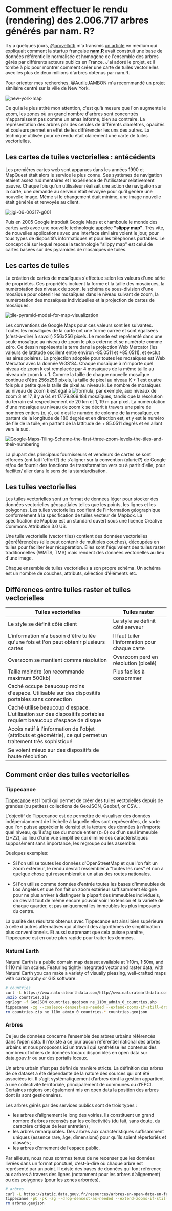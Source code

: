 # Comment effectuer le rendu (rendering) des 2.006.717 arbres générés par nam. R?

Il y a quelques jours, [@orovellotti](https://twitter.com/orovellotti) m'a transmis [un article][1] en medium qui expliquait comment la startup française **[nam.R](https://namr.com)** avait construit une base de données référentielle normalisée et homogène de l'ensemble des arbres gérés par différents acteurs publics en France. J'ai adoré le projet, et il tombe à pic pour montrer comment créer une carte de tuiles vectorielles avec les plus de deux millions d'arbres obtenus par nam.R.

Pour orienter mes recherches, [@AurlieJAMBON](https://twitter.com/AurlieJAMBON) m'a recommandé [un projet][2] similaire centré sur la ville de New York.

![new-york-map](./doc/images/nyc.png)

Ce qui a le plus attiré mon attention, c'est qu'à mesure que l'on augmente le zoom, les zones où un grand nombre d'arbres sont concentrés n'apparaissent pas comme un amas informe, bien au contraire. La représentation des arbres par des cercles de différents diamètres, opacités et couleurs permet en effet de les différencier les uns des autres. La technique utilisée pour ce rendu était clairement une carte de tuiles vectorielles.

## Les cartes de tuiles vectorielles : antécédents

Les premières cartes web sont apparues dans les années 1990 et MapQuest était alors le service le plus connu. Ses systèmes de navigation étaient assez rudimentaires et l'expérience de l'utilisateur relativement pauvre. Chaque fois qu'un utilisateur réalisait une action de navigation sur la carte, une demande au serveur était envoyée pour qu'il génère une nouvelle image. Même si le changement était minime, une image nouvelle était générée et renvoyée au client.

![ijgi-06-00317-g001](./doc/images/ijgi-06-00317-g001.png)

Puis en 2005 Google introduit Google Maps et chamboule le monde des cartes web avec une nouvelle technologie appelée **"slippy map"**. Très vite, de nouvelles applications avec une interface similaire voient le jour, pour tous types de dispositifs informatiques et pour les téléphones portables. Le concept clé sur lequel repose la technologie "slippy map" est celui de cartes basées sur des pyramides de mosaïques de tuiles.

## Les cartes de tuiles

La création de cartes de mosaïques s'effectue selon les valeurs d'une série de propriétés. Ces propriétés incluent la forme et la taille des mosaïques, la numérotation des niveaux de zoom, le schéma de sous-division d'une mosaïque pour obtenir les mosaïques dans le niveau suivant de zoom, la numérotation des mosaïques individuelles et la projection de cartes de mosaïques.

![tile-pyramid-model-for-map-visualization](./doc/images/tile-pyramid-model-for-map-visualization.png)

Les conventions de Google Maps pour ces valeurs sont les suivantes. Toutes les mosaïques de la carte ont une forme carrée et sont égalisées (c'est-à-dire/ à savoir) 256x256 pixels. Le monde est représenté dans une seule mosaïque au niveau de zoom le plus externe et se numérote comme zéro. Ce dessin représente la terre dans la projection Web Mercator (les valeurs de lattitude oscillent entre environ -85.0511 et +85.0511), et exclut les aires polaires. La projection adoptée pour toutes les mosaïques est Web Mercator avec la donnée WGS'84. Chaque mosaïque à n'importe quel niveau de zoom k est remplacée par 4 mosaïques de la même taille au niveau de zoom k + 1. Comme la taille de chaque nouvelle mosaïque continue d'être 256x256 pixels, la taille de pixel au niveau K + 1 est quatre fois plus petite que la taille de pixel au niveau k. Le nombre de mosaïques au niveau de zoom k est égal à ![formula](https://render.githubusercontent.com/render/math?math=4^k), par exemple, aux niveaux de zoom 3 et 17, il y a 64 et 17.179.869.184 mosaïques, tandis que la résolution du terrain est respectivement de 20 km et 1, 19 m par pixel. La numérotation d'une mosaïque au niveau de zoom k se décrit à travers une paire de nombres entiers (x, y), où x est le numéro de colonne de la mosaïque, en partant de la longitude de 180 degrés et en direction est, et y est le numéro de file de la tuile, en partant de la lattitude de + 85.0511 degrés et en allant vers le sud.

![Google-Maps-Tiling-Scheme-the-first-three-zoom-levels-the-tiles-and-their-numbering](./doc/images/Google-Maps-Tiling-Scheme-the-first-three-zoom-levels-the-tiles-and-their-numbering.png)

La plupart des principaux fournisseurs et vendeurs de cartes se sont efforcés (ont fait l'effort?) de s'aligner sur la convention (pluriel?) de Google et/ou de fournir des fonctions de transformation vers ou à partir d'elle, pour faciliter/ aller dans le sens de la standardisation.

## Les tuiles vectorielles

Les tuiles vectorielles sont un format de données léger pour stocker des données vectorielles géospatiales telles que les points, les lignes et les polygones. Les tuiles vectorielles codifient de l'information géographique conformément à la spécification de tuiles vecteur de Mapbox. La spécification de Mapbox est un standard ouvert sous une licence Creative Commons Attribution 3.0 US.

Une tuile vectorielle (vector tiles) contient des données vectorielles géoréférencées (elle peut contenir de multiples couches), découpées en tuiles pour faciliter leur récupération. Elles sont l'équivalent des tuiles raster traditionnelles (WMTS, TMS) mais rendent des données vectorielles au lieu d'une image.

Chaque ensemble de tuiles vectorielles a son propre schéma. Un schéma est un nombre de couches, attributs, sélection d'éléments etc.

## Différences entre tuiles raster et tuiles vectorielles

| **Tuiles vectorielles**                                                                                           | **Tuiles raster**                              |
|-------------------------------------------------------------------------------------------------------------------|------------------------------------------------|
| Le style se définit côté client                                                                                   | Le style se définit côté serveur               |
| L'information n'a besoin d'être tuilée qu'une fois et l'on peut obtenir plusieurs cartes                          | Il faut tuiler l'information pour chaque carte |
| Overzoom se mantient comme résolution                                                                             | Overzoom perd en résolution (pixelé)           |
| Taille moindre (on recommande maximum 500kb)                                                                      | Plus faciles à consommer                       |
| Caché occupe beaucoup moins d'espace. Utilisable sur des dispositifs portables sans connection                    |                                                |
| Caché utilise beaucoup d'espace. L'utilisation sur des dispositifs portables requiert beaucoup d'espace de disque |                                                |
| Accès natif à l'information de l'objet (attributs et géométrie), ce qui permet un traitement très sophistiqué     |                                                |
| Se voient mieux sur des dispositifs de haute résolution                                                           |                                                |

## Comment créer des tuiles vectorielles

### Tippecanoe

[Tippecanoe][3] est l'outil qui permet de créer des tuiles vectorielles depuis de grandes (ou petites) collections de GeoJSON, Geobuf, or CSV...

L'objectif de Tippecanoe est de permettre de visualiser des données indépendamment de l'échelle à laquelle elles sont représentées, de sorte que l'on puisse apprécier la densité et la texture des données à n'importe quel niveau, qu'il s'agisse du monde entier (z=0) ou d'un seul immeuble (z=22), au lieu d'une vue simplifiée qui élimine des caractéristiques supposément sans importance, les regroupe ou les assemble. 

Quelques exemples:

* Si l'on utilise toutes les données d'OpenStreetMap et que l'on fait un zoom extérieur, le rendu devrait ressembler à "toutes les rues" et non à quelque chose qui ressemblerait à un atlas des routes nationales.

* Si l'on utilise comme données d'entrée toutes les bases d'immeubles de Los Angeles et que l'on fait un zoom extérieur suffisamment éloigné pour ne plus arriver à distinguer la plupart des immeubles individuels, on devrait tout de même encore pouvoir voir l'extension et la variété de chaque quartier, et pas uniquement les immeubles les plus imposants du centre.

La qualité des résultats obtenus avec Tippecanoe est ainsi bien supérieure à celle d'autres alternatives qui utilisent des algorithmes de simplification plus conventionnels. Et aussi surprenant que cela puisse paraitre, Tippecanoe est en outre plus rapide pour traiter les données.  

### Natural Earth

Natural Earth is a public domain map dataset available at 1:10m, 1:50m, and 1:110 million scales. Featuring tightly integrated vector and raster data, with Natural Earth you can make a variety of visually pleasing, well-crafted maps with cartography or GIS software.

```bash
# countries
curl -L https://www.naturalearthdata.com/http//www.naturalearthdata.com/download/110m/cultural/ne_110m_admin_0_countries.zip > countries.zip 
unzip countries.zip
ogr2ogr -f GeoJSON countries.geojson ne_110m_admin_0_countries.shp
tippecanoe -zg --coalesce-densest-as-needed --extend-zooms-if-still-dropping -o countries.mbtiles  countries.geojson
rm countries.zip ne_110m_admin_0_countries.* countries.geojson
```

### Arbres

Ce jeu de données concerne l’ensemble des arbres urbains référencés dans l’open data. Il n’existe à ce jour aucun référentiel national des arbres urbains et nous proposons ici un travail qui synthétise les contenus des nombreux fichiers de données locaux disponibles en open data sur data.gouv.fr ou sur des portails locaux.

Un arbre urbain n’est pas défini de manière stricte. La définition des arbres de ce dataset a été dépendante de la nature des sources qui ont été associées ici. Il s’agit systématiquement d’arbres dont la gestion appartient à une collectivité territoriale, principalement de communes ou d’EPCI. Certaines régions ont également mis en open data la position des arbres dont ils sont gestionnaires.

Les arbres gérés par des services publics sont de trois types :

* les arbres d’alignement le long des voiries. Ils constituent un grand nombre d’arbres recensés par les collectivités (du fait, sans doute, du caractère critique de leur entretien) ;
* les arbres remarquables. Des arbres aux caractéristiques suffisamment uniques (essence rare, âge, dimensions) pour qu’ils soient répertoriés et classés ;
* les arbres d’ornement de l’espace public.

Par ailleurs, nous nous sommes tenus de ne recenser que les données livrées dans un format ponctuel, c’est-à-dire où chaque arbre est représenté par un point. Il existe des bases de données qui font référence aux arbres à travers des lignes (notamment pour les arbres d’alignement) ou des polygones (pour les zones arborées).

``` bash
# arbres
curl -L https://static.data.gouv.fr/resources/arbres-en-open-data-en-france-par-nam-r/20190319-185255/20190318-referentiel-arbre-namr.geojson > arbres.geojson
tippecanoe -pC -pk -zg --drop-densest-as-needed --extend-zooms-if-still-dropping -o arbres.mbtiles arbres.geojson 
rm arbres.geojson
```

[1]: https://medium.com/nam-r/open-data-and-urban-trees-8574eb202ab3
[2]: https://tree-map.nycgovparks.org
[3]: https://github.com/mapbox/tippecanoe

###